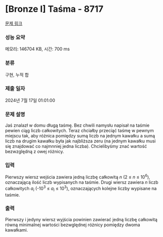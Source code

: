# [Bronze I] Taśma - 8717 

[문제 링크](https://www.acmicpc.net/problem/8717) 

### 성능 요약

메모리: 146704 KB, 시간: 700 ms

### 분류

구현, 누적 합

### 제출 일자

2024년 7월 17일 01:01:00

### 문제 설명

<p>Jaś znalazł w domu długą taśmę. Bez chwili namysłu napisał na taśmie pewien ciąg liczb całkowitych. Teraz chciałby przeciąć taśmę w pewnym miejscu tak, aby różnica pomiędzy sumą liczb na jednym kawałku a sumą liczb na drugim kawałku była jak najbliższa zeru (na jednym kawałku musi się znajdować co najmnniej jedna liczba). Chcielibyśmy znać wartość bezwzględną z owej różnicy.</p>

### 입력 

 <p>Pierwszy wiersz wejścia zawiera jedną liczbę całkowitą <em>n</em> (2 ≤ <em>n</em> ≤ 10<sup>6</sup>), oznaczającą ilość liczb wypisanych na taśmie. Drugi wiersz zawiera <em>n</em> liczb całkowitych <em>a<sub>i</sub></em> (-10<sup>3</sup> ≤ <i>a<sub>i</sub></i> ≤ 10<sup>3</sup>), oznaczających kolejne liczby wypisane na taśmie.</p>

### 출력 

 <p>Pierwszy i jedyny wiersz wyjścia powinien zawierać jedną liczbę całkowitą równą minimalnej wartości bezwględnej różnicy pomiędzy dwoma kawałkami.</p>

